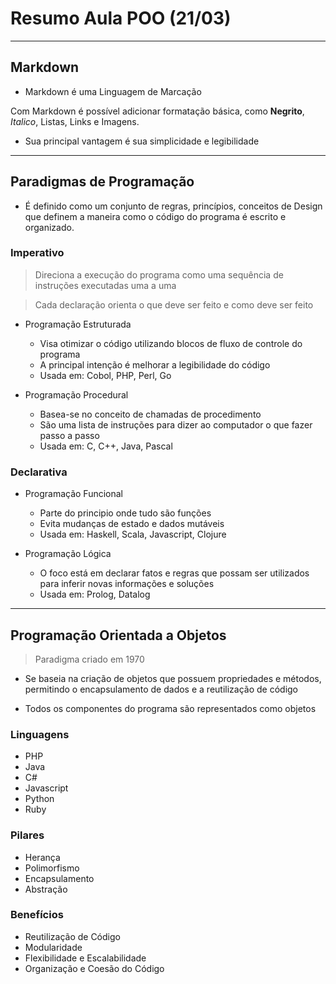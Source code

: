 # Resumo Aula POO (21/03)
---

## Markdown

- Markdown é uma Linguagem de Marcação

Com Markdown é possível adicionar formatação básica, como **Negrito**, *Italico*, Listas, Links e Imagens.

- Sua principal vantagem é sua simplicidade e legibilidade

---

## Paradigmas de Programação

- É definido como um conjunto de regras, princípios, conceitos de Design que definem a maneira como o código do programa  é escrito e organizado.

### Imperativo

> Direciona a execução do programa como uma sequência de instruções executadas uma a uma

>  Cada declaração orienta o que deve ser feito e como deve ser feito

- Programação Estruturada
  - Visa otimizar o código utilizando blocos de fluxo de controle do programa
  - A principal intenção é melhorar a legibilidade do código
  - Usada em: Cobol, PHP, Perl, Go

- Programação Procedural
  - Basea-se no conceito de chamadas de procedimento
  - São uma lista de instruções para dizer ao computador o que fazer passo a passo
  - Usada em: C, C++, Java, Pascal

### Declarativa

- Programação Funcional
  - Parte do principio onde tudo são funções
  - Evita mudanças de estado e dados mutáveis
  - Usada em: Haskell, Scala, Javascript, Clojure

- Programação Lógica
  - O foco está em declarar fatos e regras que possam ser utilizados para inferir novas informações e soluções
  - Usada em: Prolog, Datalog
---

## Programação Orientada a Objetos

> Paradigma criado em 1970

- Se baseia na criação de objetos que possuem propriedades e métodos, permitindo o encapsulamento de dados e a reutilização de código

- Todos os componentes do programa são representados como objetos

### Linguagens
- PHP
- Java
- C#
- Javascript
- Python
- Ruby

### Pilares
- Herança
- Polimorfismo
- Encapsulamento
- Abstração

### Benefícios
- Reutilização de Código
- Modularidade
- Flexibilidade e Escalabilidade
- Organização e Coesão do Código